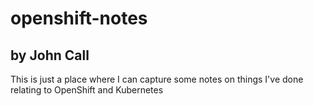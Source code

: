 # openshift-notes
## by John Call

This is just a place where I can capture some notes on things I've done relating to OpenShift and Kubernetes
